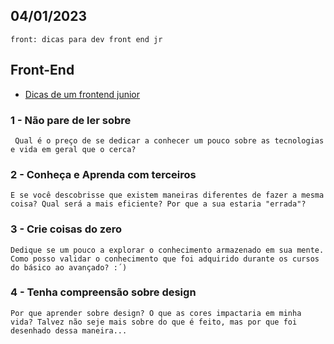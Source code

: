04/01/2023
----------

`front: dicas para dev front end jr`

## Front-End

- [Dicas de um frontend junior](https://medium.com/@netoguimaraes/dicas-de-um-frontend-junior-d149b0a81f1d)

 ### 1 - Não pare de ler sobre
 ` Qual é o preço de se dedicar a conhecer um pouco sobre as tecnologias e vida em geral que o cerca?`
 ### 2 - Conheça e Aprenda com terceiros
 `E se você descobrisse que existem maneiras diferentes de fazer a mesma coisa? Qual será a mais eficiente? Por que a sua estaria "errada"?`
 ### 3 - Crie coisas do zero
 `Dedique se um pouco a explorar o conhecimento armazenado em sua mente. Como posso validar o conhecimento que foi adquirido durante os cursos do básico ao avançado? :´)`
 ### 4 - Tenha compreensão sobre design
`Por que aprender sobre design? O que as cores impactaria em minha vida? Talvez não seje mais sobre do que é feito, mas por que foi desenhado dessa maneira...`
